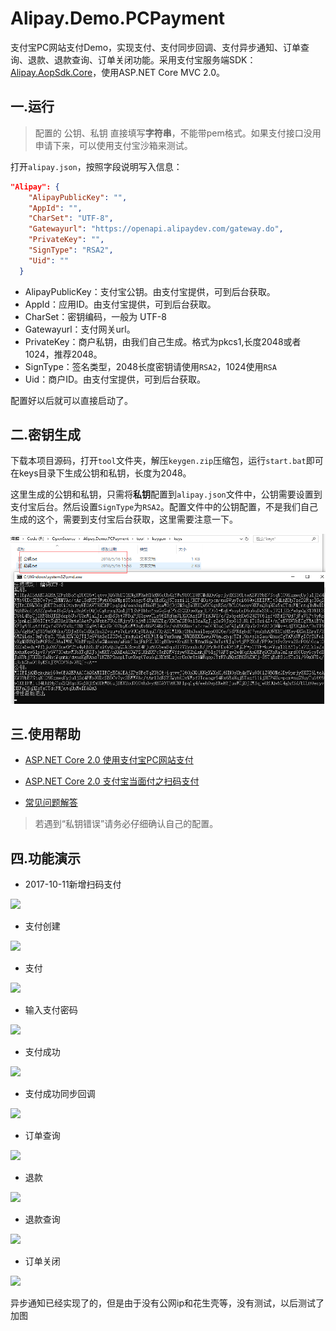 # Alipay.Demo.PCPayment

支付宝PC网站支付Demo，实现支付、支付同步回调、支付异步通知、订单查询、退款、退款查询、订单关闭功能。采用支付宝服务端SDK：[Alipay.AopSdk.Core](https://github.com/stulzq/Alipay.AopSdk.Core "Alipay.AopSdk.Core")，使用ASP.NET Core MVC 2.0。

## 一.运行

>配置的 公钥、私钥 直接填写**字符串**，不能带pem格式。如果支付接口没用申请下来，可以使用支付宝沙箱来测试。

打开`alipay.json`，按照字段说明写入信息：

````json
"Alipay": {
    "AlipayPublicKey": "",
    "AppId": "",
    "CharSet": "UTF-8",
    "Gatewayurl": "https://openapi.alipaydev.com/gateway.do",
    "PrivateKey": "",
    "SignType": "RSA2",
    "Uid": ""
  }
````
- AlipayPublicKey：支付宝公钥。由支付宝提供，可到后台获取。
- AppId：应用ID。由支付宝提供，可到后台获取。
- CharSet：密钥编码，一般为 UTF-8
- Gatewayurl：支付网关url。
- PrivateKey：商户私钥，由我们自己生成。格式为pkcs1,长度2048或者1024，推荐2048。
- SignType：签名类型，2048长度密钥请使用`RSA2`，1024使用`RSA`
- Uid：商户ID。由支付宝提供，可到后台获取。

配置好以后就可以直接启动了。

## 二.密钥生成

下载本项目源码，打开`tool`文件夹，解压`keygen.zip`压缩包，运行`start.bat`即可在keys目录下生成公钥和私钥，长度为2048。

这里生成的公钥和私钥，只需将**私钥**配置到`alipay.json`文件中，公钥需要设置到支付宝后台。然后设置`SignType`为`RSA2`。配置文件中的公钥配置，不是我们自己生成的这个，需要到支付宝后台获取，这里需要注意一下。

![1526457521967](assets/1526457521967.png)

## 三.使用帮助

- [ASP.NET Core 2.0 使用支付宝PC网站支付](http://www.cnblogs.com/stulzq/p/7606164.html "ASP.NET Core 2.0 使用支付宝PC网站支付")

- [ASP.NET Core 2.0 支付宝当面付之扫码支付](http://www.cnblogs.com/stulzq/p/7647948.html "ASP.NET Core 2.0 支付宝当面付之扫码支付")

- [常见问题解答](http://www.cnblogs.com/stulzq/p/7873909.html "常见问题解答")

>若遇到“私钥错误”请务必仔细确认自己的配置。

## 四.功能演示

- 2017-10-11新增扫码支付

![](Alipay.Demo.PCPayment/image/scancode.gif)

- 支付创建

![](Alipay.Demo.PCPayment/image/2payorder.jpg)

- 支付

![](Alipay.Demo.PCPayment/image/3pay.jpg)

- 输入支付密码

![](Alipay.Demo.PCPayment/image/4pay.jpg)

- 支付成功

![](Alipay.Demo.PCPayment/image/5paysuccess.jpg)

- 支付成功同步回调

![](Alipay.Demo.PCPayment/image/6paysuccess.jpg)

- 订单查询

![](Alipay.Demo.PCPayment/image/7orderquery.jpg)

- 退款

![](Alipay.Demo.PCPayment/image/8refund.jpg)

- 退款查询

![](Alipay.Demo.PCPayment/image/9refundquery.jpg)

- 订单关闭

![](Alipay.Demo.PCPayment/image/10orderclose.jpg)

异步通知已经实现了的，但是由于没有公网ip和花生壳等，没有测试，以后测试了加图

